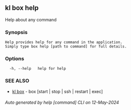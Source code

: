 ## kl box help

Help about any command

### Synopsis

```
Help provides help for any command in the application.
Simply type box help [path to command] for full details.
```

### Options

```
  -h, --help   help for help
```

### SEE ALSO

* [kl box](kl_box.md)  - box [start | stop | ssh | restart | exec]

###### Auto generated by help [command] CLI on 12-May-2024
